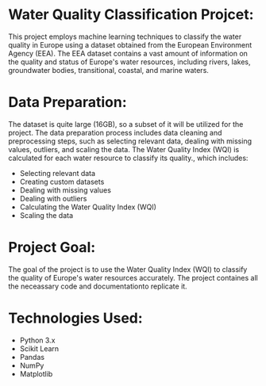 # Water Quality Classification Projcet:

This project employs machine learning techniques to classify the water quality in Europe using a dataset obtained from the European Environment Agency (EEA). The EEA dataset contains a vast amount of information on the quality and status of Europe's water resources, including rivers, lakes, groundwater bodies, transitional, coastal, and marine waters.


# Data Preparation:

The dataset is quite large (16GB), so a subset of it will be utilized for the project. The data preparation process includes data cleaning and preprocessing steps, such as selecting relevant data, dealing with missing values, outliers, and scaling the data. The Water Quality Index (WQI) is calculated for each water resource to classify its quality., which includes:

- Selecting relevant data
- Creating custom datasets
- Dealing with missing values
- Dealing with outliers
- Calculating the Water Quality Index (WQI)
- Scaling the data


# Project Goal:

The goal of the project is to use the Water Quality Index (WQI) to classify the quality of Europe's water resources accurately. The project containes all the neceassary code and documentationto replicate it.


# Technologies Used:

- Python 3.x
- Scikit Learn
- Pandas
- NumPy
- Matplotlib
